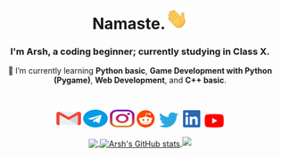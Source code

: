 <h1 align="center">Namaste.<img src="https://raw.githubusercontent.com/ABSphreak/ABSphreak/master/gifs/Hi.gif" width="40px" /></h1>
<h3 align="center">I'm Arsh, a coding beginner; currently studying in Class X.</h3>
<p align="center">🌱 I’m currently learning <b>Python basic</b>, <b>Game Development with Python (Pygame)</b>, <b>Web Development</b>, and <b>C++ basic</b>.</p>
<br />
<p align="center">
  <a href="mailto:arsh.saxena02@gmail.com" target="blank"><img src="https://raw.githubusercontent.com/arshsaxena/arshsaxena/d2a0b844ce50067559feb078c6d458ada1b8c101/icons/gmail.svg" height="32" width="44"></a>
  <a href="https://t.me/arshsaxena" target="blank"><img src="https://raw.githubusercontent.com/arshsaxena/arshsaxena/f4bb535edf6fb700dcc4c65c386594849643a4dc/icons/telegram.svg" height="32" width="44"></a>
  <a href="https://instagram.com/arsh.saxena02" target="blank"><img src="https://raw.githubusercontent.com/arshsaxena/arshsaxena/f4bb535edf6fb700dcc4c65c386594849643a4dc/icons/instagram.svg" height="32" width="44"></a>
  <a href="https://www.reddit.com/u/arshsaxena" target="blank"><img src="https://raw.githubusercontent.com/arshsaxena/arshsaxena/main/icons/reddit.png" height="31" width="32"></a>&nbsp;
  <a href="https://www.twitter.com/arshsaxena02" target="blank"><img src="https://raw.githubusercontent.com/arshsaxena/arshsaxena/main/icons/twitter.svg" height="27" width="35"></a>&nbsp;
  <a href="https://www.linkedin.com/in/arshsaxena/" target="blank"><img src="https://raw.githubusercontent.com/arshsaxena/arshsaxena/main/icons/linkedin.png" height="31" width="31"></a>&nbsp;
  <a href="https://www.youtube.com/channel/UC8QAtZHZy9DApConhuO5n-A" target="blank"><img src="https://raw.githubusercontent.com/arshsaxena/arshsaxena/main/icons/youtube.svg" height="24" width="34" vertical-aling="center"></a>
</p>
<p align="center">
<a href="https://github.com/anuraghazra/github-readme-stats" align="center">
  <!-- Change the `github-readme-stats.anuraghazra1.vercel.app` to `github-readme-stats.vercel.app`  -->
  <img align="center" height="160" src="https://github-readme-stats.anuraghazra1.vercel.app/api/top-langs/?username=arshsaxena&layout=compact&theme=dark">
</a>
<a href="https://github.com/anuraghazra/github-readme-stats">
  <img align="center" height="160" src="https://github-readme-stats.anuraghazra1.vercel.app/api?username=arshsaxena&show_icons=true&include_all_commits=true&theme=dark" alt="Arsh's GitHub stats">
</a>
  <img src="https://profile-counter.glitch.me/arshsaxena/count.svg" />
</p>
